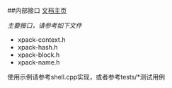 ##内部接口
[文档主页](./index.md)   

*主要接口，请参考如下文件*   

+ xpack-context.h
+ xpack-hash.h
+ xpack-block.h
+ xpack-name.h


使用示例请参考shell.cpp实现，或者参考tests/*测试用例